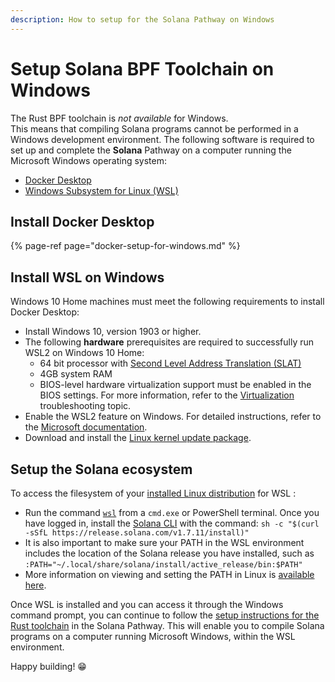 ```yaml
---
description: How to setup for the Solana Pathway on Windows
---
```


# Setup Solana BPF Toolchain on Windows

The Rust BPF toolchain is _not available_ for Windows.  
This means that compiling Solana programs cannot be performed in a Windows development environment. The following software is required to set up and complete the **Solana** Pathway on a computer running the Microsoft Windows operating system:

* [Docker Desktop](https://docs.figment.io/network-documentation/extra-guides/docker-setup-for-windows)
* [Windows Subsystem for Linux \(WSL\)](https://docs.microsoft.com/en-us/windows/wsl/install-win10#manual-installation-steps)

## **Install Docker Desktop**

{% page-ref page="docker-setup-for-windows.md" %}

## **Install WSL on Windows**

Windows 10 Home machines must meet the following requirements to install Docker Desktop:

* Install Windows 10, version 1903 or higher. 
* The following **hardware** prerequisites are required to successfully run WSL2 on Windows 10 Home:
  * 64 bit processor with [Second Level Address Translation \(SLAT\)](https://en.wikipedia.org/wiki/Second_Level_Address_Translation)
  * 4GB system RAM
  * BIOS-level hardware virtualization support must be enabled in the BIOS settings. For more information, refer to the [Virtualization](https://docs.docker.com/desktop/windows/troubleshoot/#virtualization) troubleshooting topic.
* Enable the WSL2 feature on Windows. For detailed instructions, refer to the [Microsoft documentation](https://docs.microsoft.com/en-us/windows/wsl/install-win10).
* Download and install the [Linux kernel update package](https://docs.microsoft.com/windows/wsl/wsl2-kernel).

## **Setup the Solana ecosystem**

To access the filesystem of your [installed Linux distribution](https://docs.microsoft.com/en-us/windows/wsl/install-win10#step-6---install-your-linux-distribution-of-choice) for WSL :

* Run the command [`wsl`](https://docs.microsoft.com/en-us/windows/wsl/reference) from a `cmd.exe` or PowerShell terminal. Once you have logged in, install the [Solana CLI](https://docs.solana.com/cli/install-solana-cli-tools) with the command: `sh -c "$(curl -sSfL https://release.solana.com/v1.7.11/install)"`
* It is also important to make sure your PATH in the WSL environment includes the location of the Solana release you have installed, such as `:PATH="~/.local/share/solana/install/active_release/bin:$PATH"`
* More information on viewing and setting the PATH in Linux is [available here](https://opensource.com/article/17/6/set-path-linux).

Once WSL is installed and you can access it through the Windows command prompt, you can continue to follow the [setup instructions for the Rust toolchain](https://learn.figment.io/tutorials/deploy-solana-program#set-up-the-solana-c-l-i) in the Solana Pathway. This will enable you to compile Solana programs on a computer running Microsoft Windows, within the WSL environment.

Happy building! 😁



